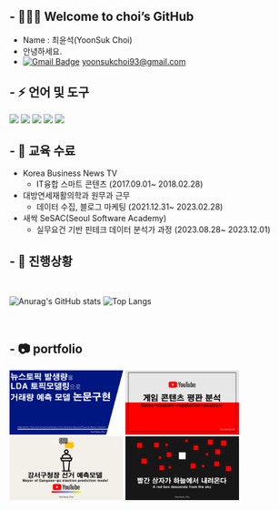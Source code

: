 ## - 👨🏻‍🎓  Welcome to choi’s GitHub
* Name : 최윤석(YoonSuk Choi)
* 안녕하세요.
* [![Gmail Badge](https://img.shields.io/badge/Gmail-d14836?style=flat&logo=Gmail&logoColor=white&link=mailto:mjihyung@gmail.com)](mailto:yoonsukchoi93@gmail.com) yoonsukchoi93@gmail.com


## - ⚡ 언어 및 도구
<div>
<img src="https://img.shields.io/badge/Git-F04032?style=for-the-badge&logo=Git&logoColor=ffffff">
<img src="https://img.shields.io/badge/Github-181717?style=for-the-badge&logo=Github&logoColor=ffffff">
<img src="https://img.shields.io/badge/python-3776AB?style=for-the-badge&logo=python&logoColor=white" />
<img src = "https://img.shields.io/badge/pandas-%23150458.svg?style=for-the-badge&logo=pandas&logoColor=white">
<img src="https://img.shields.io/badge/MYSQL-4479A1?style=for-the-badge&logo=MYSQL&logoColor=white" />


</div>


## - 🌱 교육 수료
* Korea Business News TV
  - IT융합 스마트 콘텐츠 (2017.09.01~ 2018.02.28)
* 대방연세재활의학과 원무과 근무
  - 데이터 수집, 블로그 마케팅 (2021.12.31~ 2023.02.28)
* 새싹 SeSAC(Seoul Software Academy)
  - 실무요건 기반 핀테크 데이터 분석가 과정 (2023.08.28~ 2023.12.01)


## - 👏 진행상황
<br>

![Anurag's GitHub stats](https://github-readme-stats.vercel.app/api?username=projectCHOI&show_icons=true&)
![Top Langs](https://github-readme-stats.vercel.app/api/top-langs/?username=projectCHOI&layout=compact&)

</br>


## - 📷 portfolio
<div>
<img width="200px;" src="project_1_Relevance-between-news-topics-and-trading-volume.PNG"/>
<img width="200px;" src="project_2_Game-content-reputation-analysis.PNG"/>
<img width="200px;" src="project_3_Mayor of Gangseo-gu election prediction model.PNG"/>
<img width="200px;" src="project_4_A red box descends from the sky.PNG"/>
</div>
